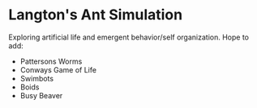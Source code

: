 # Langton's Ant Simulation
Exploring artificial life and emergent behavior/self organization. Hope to add:

- Pattersons Worms
- Conways Game of Life
- Swimbots
- Boids
- Busy Beaver

